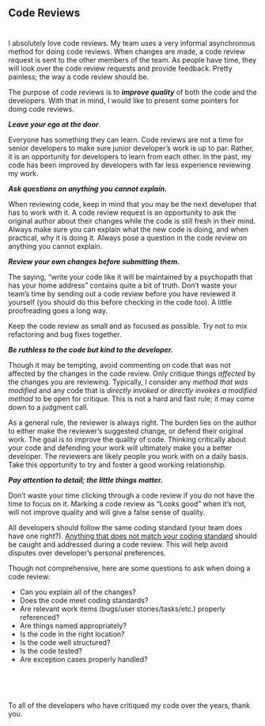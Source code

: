 

## Code Reviews 
#
I absolutely love code reviews. My team uses a very informal asynchronous method for doing code reviews. When changes are made, a code review request is sent to the other members of the team. As people have time, they will look over the code review requests and provide feedback. Pretty painless; the way a code review should be.

The purpose of code reviews is to **_improve quality_** of both the code and the developers. With that in mind, I would like to present some pointers for doing code reviews.

**_Leave your ego at the door_**.

Everyone has something they can learn. Code reviews are not a time for senior developers to make sure junior developer’s work is up to par. Rather, it is an opportunity for developers to learn from each other. In the past, my code has been improved by developers with far less experience reviewing my work.

**_Ask questions on anything you cannot explain._**

When reviewing code, keep in mind that you may be the next developer that has to work with it. A code review request is an opportunity to ask the original author about their changes while the code is still fresh in their mind. Always make sure you can explain what the new code is doing, and when practical, why it is doing it. Always pose a question in the code review on anything you cannot explain.

**_Review your own changes before submitting them._**

The saying, “write your code like it will be maintained by a psychopath that has your home address” contains quite a bit of truth. Don’t waste your team’s time by sending out a code review before you have reviewed it yourself (you should do this before checking in the code too). A little proofreading goes a long way.

Keep the code review as small and as focused as possible. Try not to mix refactoring and bug fixes together.

**_Be ruthless to the code but kind to the developer._**

Though it may be tempting, avoid commenting on code that was not affected by the changes in the code review. Only critique things _affected_ by the changes you are reviewing. Typically, I consider any _method that was modified_ and any code that is _directly invoked_ or _directly invokes a modified method_ to be open for critique. This is not a hard and fast rule; it may come down to a judgment call.

As a general rule, the reviewer is always right. The burden lies on the author to either make the reviewer’s suggested change, or defend their original work. The goal is to improve the quality of code. Thinking critically about your code and defending your work will ultimately make you a better developer. The reviewers are likely people you work with on a daily basis. Take this opportunity to try and foster a good working relationship.

**_Pay attention to detail; the little things matter._**

Don’t waste your time clicking through a code review if you do not have the time to focus on it. Marking a code review as “Looks good” when it’s not, will not improve quality and will give a false sense of quality.

All developers should follow the same coding standard (your team does have one right?). [Anything that does not match your coding standard](https://blog.codinghorror.com/the-broken-window-theory/) should be caught and addressed during a code review. This will help avoid disputes over developer’s personal preferences.

Though not comprehensive, here are some questions to ask when doing a code review:

- Can you explain all of the changes?
- Does the code meet coding standards?
- Are relevant work items (bugs/user stories/tasks/etc.) properly referenced?
- Are things named appropriately?
- Is the code in the right location?
- Is the code well structured?
- Is the code tested?
- Are exception cases properly handled?

 

 

To all of the developers who have critiqued my code over the years, thank you.
